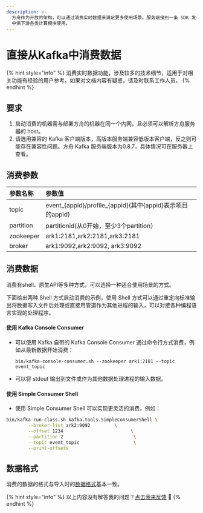 ```yaml
---
description: >-
  方舟作为开放的架构，可以通过消费实时数据来满足更多使用场景。服务端接到一条 SDK 发来的数据后，会对数据做一些预处理并将数据写入到消息队列 Kafka
  中供下游各类计算模块使用。
---
```


# 直接从Kafka中消费数据

{% hint style="info" %}
消费实时数据功能，涉及较多的技术细节，适用于对相关功能有经验的用户参考。如果对文档内容有疑惑，请及时联系工作人员。
{% endhint %}

## 要求

1. 启动消费的机器需与部署方舟的机器在同一个内网，且必须可以解析方舟服务器的 host。
2. 请选用兼容的 Kafka 客户端版本，高版本服务端兼容低版本客户端，反之则可能存在兼容性问题。方舟 Kafka 服务端版本为0.8.7，具体情况可在服务器上查看。

## 消费参数

| 参数名称 | 参数值 |
| :--- | :--- |
| topic | event_{appid}/profile_{appid}\(其中{appid}表示项目的appid\) |
| partition | partitionid\(从0开始，至少3个partition） |
| zookeeper | ark1:2181,ark2:2181,ark3:2181 |
| broker | ark1:9092,ark2:9092, ark3:9092 |

## 消费数据

消费有shell、原生API等多种方式，可以选择一种适合使用场景的方式。

下面给出两种 Shell 方式启动消费的示例，使用 Shell 方式可以通过重定向标准输出将数据写入文件后处理或直接用管道作为其他进程的输入，可以对接各种编程语言实现的处理程序。

#### **使用 Kafka Console Consumer**

* 可以使用 Kafka 自带的 Kafka Console Consumer 通过命令行方式消费，例如从最新数据开始消费：

  `bin/kafka-console-consumer.sh --zookeeper ark1:2181 --topic event_topic`

* 可以将 stdout 输出到文件或作为其他数据处理进程的输入数据。

#### **使用 Simple Consumer Shell**

* 使用 Simple Consumer Shell 可以实现更灵活的消费，例如：

```bash
bin/kafka-run-class.sh kafka.tools.SimpleConsumerShell \
        --broker-list ark2:9092         \
        --offset 1234                         \
        --partition 2                          \
        --topic event_topic                    \
        --print-offsets
```

## 数据格式

消费的数据的格式与导入时的[数据格式](../prepare/data-type.md)基本一致。

{% hint style="info" %}
以上内容没有解答我的问题？[点击我来反馈](https://support.qq.com/products/118522/) 🚀
{% endhint %}

